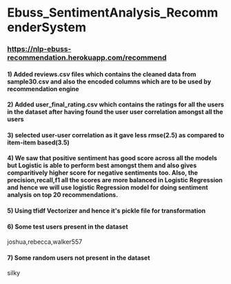 # Ebuss_SentimentAnalysis_RecommenderSystem 
### https://nlp-ebuss-recommendation.herokuapp.com/recommend
#### 1) Added reviews.csv files which contains the cleaned data from sample30.csv and also the encoded columns which are to be used by recommendation engine
#### 2) Added user_final_rating.csv which contains the ratings for all the users in the dataset after having found the user user correlation amongst all the users
#### 3) selected user-user correlation as it gave less rmse(2.5) as compared to item-item based(3.5)
#### 4) We saw that positive sentiment has good score across all the models but  Logistic is able to perform best amongst them and also gives comparitively higher score for negative sentiments too. Also, the precision,recall,f1 all the scores are more balanced in Logistic Regression and hence we will use logistic Regression model for doing sentiment analysis on top 20 recommendations.
#### 5) Using tfidf Vectorizer and hence it's pickle file for transformation

#### 6) Some test users present in the dataset
joshua,rebecca,walker557

#### 7) Some random users not present in the dataset
silky
